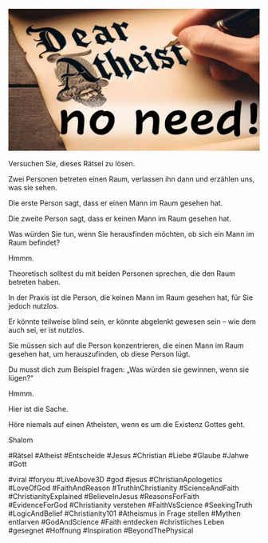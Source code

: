 ![Video cover image](../cover.jpg "cover photo")

Versuchen Sie, dieses Rätsel zu lösen.

Zwei Personen betreten einen Raum, verlassen ihn dann und erzählen uns, was sie sehen.

Die erste Person sagt, dass er einen Mann im Raum gesehen hat.

Die zweite Person sagt, dass er keinen Mann im Raum gesehen hat.

Was würden Sie tun, wenn Sie herausfinden möchten, ob sich ein Mann im Raum befindet?

Hmmm.

Theoretisch solltest du mit beiden Personen sprechen, die den Raum betreten haben.

In der Praxis ist die Person, die keinen Mann im Raum gesehen hat, für Sie jedoch nutzlos.

Er könnte teilweise blind sein, er könnte abgelenkt gewesen sein – wie dem auch sei, er ist nutzlos.

Sie müssen sich auf die Person konzentrieren, die einen Mann im Raum gesehen hat, um herauszufinden, ob diese Person lügt.

Du musst dich zum Beispiel fragen: „Was würden sie gewinnen, wenn sie lügen?“

Hmmm.

Hier ist die Sache.

Höre niemals auf einen Atheisten, wenn es um die Existenz Gottes geht.

Shalom

#Rätsel #Atheist #Entscheide #Jesus #Christian #Liebe #Glaube #Jahwe #Gott

#viral #foryou #LiveAbove3D #god #jesus #ChristianApologetics #LoveOfGod #FaithAndReason #TruthInChristianity #ScienceAndFaith #ChristianityExplained #BelieveInJesus #ReasonsForFaith #EvidenceForGod #Christianity verstehen #FaithVsScience #SeekingTruth #LogicAndBelief #Christianity101 #Atheismus in Frage stellen #Mythen entlarven #GodAndScience #Faith entdecken #christliches Leben #gesegnet #Hoffnung #Inspiration #BeyondThePhysical